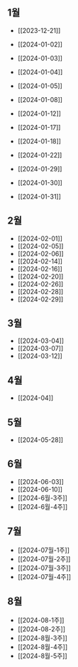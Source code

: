 
## 1월

- [[2023-12-21]]
- [[2024-01-02]]
- [[2024-01-03]]
- [[2024-01-04]]
- [[2024-01-05]]

- [[2024-01-08]]
- [[2024-01-12]]
- [[2024-01-17]]
- [[2024-01-18]]

- [[2024-01-22]]

- [[2024-01-29]]
- [[2024-01-30]]
- [[2024-01-31]]

## 2월

- [[2024-02-01]]
- [[2024-02-05]]
- [[2024-02-06]]
- [[2024-02-14]]
- [[2024-02-16]]
- [[2024-02-20]]
- [[2024-02-26]]
- [[2024-02-28]]
- [[2024-02-29]]

## 3월

- [[2024-03-04]]
- [[2024-03-07]]
- [[2024-03-12]]

## 4월

- [[2024-04]]

## 5월

- [[2024-05-28]]


## 6월

- [[2024-06-03]]
- [[2024-06-10]]
- [[2024-6월-3주]]
- [[2024-6월-4주]]

## 7월

- [[2024-07월-1주]]
- [[2024-07월-2주]]
- [[2024-07월-3주]]
- [[2024-07월-4주]]

## 8월

- [[2024-08-1주]]
- [[2024-08-2주]]
- [[2024-8월-3주]]
- [[2024-8월-4주]]
- [[2024-8월-5주]]